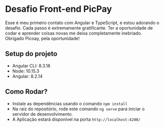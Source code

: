 # Desafio Front-end PicPay

Esse é meu primeiro contato com Angular e TypeScript, e estou adorando o desafio. Cada passo é extremamente gratificante. Ter a oportunidade de codar e aprender coisas novas me deixa completamente inebriado. Obrigado Picoay, pela oportunidade! 

## Setup do projeto

- Angular CLI: 8.3.18
- Node: 10.15.3
- Angular: 8.2.14

## Como Rodar?

- Instale as dependências usando o comando `npm install`
- Na raiz do repositório, rode este comando `ng serve` para iniciar o servidor de desenvolvimento.
- A Aplicação estará disponível na porta `http://localhost:4200/`
